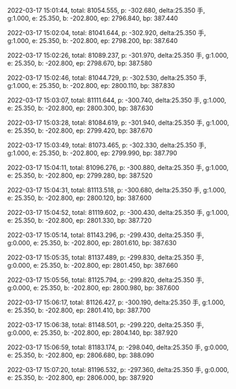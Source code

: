 2022-03-17 15:01:44, total: 81054.555, p: -302.680, delta:25.350 手, g:1.000, e: 25.350, b: -202.800, ep: 2796.840, bp: 387.440

2022-03-17 15:02:04, total: 81041.644, p: -302.920, delta:25.350 手, g:1.000, e: 25.350, b: -202.800, ep: 2798.200, bp: 387.640

2022-03-17 15:02:26, total: 81089.237, p: -301.970, delta:25.350 手, g:1.000, e: 25.350, b: -202.800, ep: 2798.670, bp: 387.580

2022-03-17 15:02:46, total: 81044.729, p: -302.530, delta:25.350 手, g:1.000, e: 25.350, b: -202.800, ep: 2800.110, bp: 387.830

2022-03-17 15:03:07, total: 81111.644, p: -300.740, delta:25.350 手, g:1.000, e: 25.350, b: -202.800, ep: 2800.300, bp: 387.630

2022-03-17 15:03:28, total: 81084.619, p: -301.940, delta:25.350 手, g:1.000, e: 25.350, b: -202.800, ep: 2799.420, bp: 387.670

2022-03-17 15:03:49, total: 81073.465, p: -302.330, delta:25.350 手, g:1.000, e: 25.350, b: -202.800, ep: 2799.990, bp: 387.790

2022-03-17 15:04:11, total: 81096.276, p: -300.880, delta:25.350 手, g:1.000, e: 25.350, b: -202.800, ep: 2799.280, bp: 387.520

2022-03-17 15:04:31, total: 81113.518, p: -300.680, delta:25.350 手, g:1.000, e: 25.350, b: -202.800, ep: 2800.120, bp: 387.600

2022-03-17 15:04:52, total: 81119.602, p: -300.430, delta:25.350 手, g:1.000, e: 25.350, b: -202.800, ep: 2801.330, bp: 387.720

2022-03-17 15:05:14, total: 81143.296, p: -299.430, delta:25.350 手, g:0.000, e: 25.350, b: -202.800, ep: 2801.610, bp: 387.630

2022-03-17 15:05:35, total: 81137.489, p: -299.830, delta:25.350 手, g:0.000, e: 25.350, b: -202.800, ep: 2801.450, bp: 387.660

2022-03-17 15:05:56, total: 81125.794, p: -299.820, delta:25.350 手, g:0.000, e: 25.350, b: -202.800, ep: 2800.980, bp: 387.600

2022-03-17 15:06:17, total: 81126.427, p: -300.190, delta:25.350 手, g:1.000, e: 25.350, b: -202.800, ep: 2801.410, bp: 387.700

2022-03-17 15:06:38, total: 81148.501, p: -299.220, delta:25.350 手, g:0.000, e: 25.350, b: -202.800, ep: 2804.140, bp: 387.920

2022-03-17 15:06:59, total: 81183.174, p: -298.040, delta:25.350 手, g:0.000, e: 25.350, b: -202.800, ep: 2806.680, bp: 388.090

2022-03-17 15:07:20, total: 81196.532, p: -297.360, delta:25.350 手, g:0.000, e: 25.350, b: -202.800, ep: 2806.000, bp: 387.920